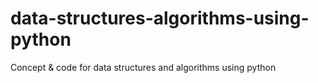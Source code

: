 # data-structures-algorithms-using-python
Concept &amp; code for data structures and algorithms using python
